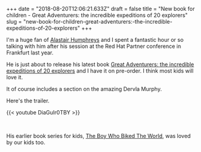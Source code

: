 +++
date = "2018-08-20T12:06:21.633Z"
draft = false
title = "New book for children - Great Adventurers: the incredible expeditions of 20 explorers"
slug = "new-book-for-children-great-adventurers:-the-incredible-expeditions-of-20-explorers"
+++

I'm a huge fan of [Alastair Humphreys](https://www.alastairhumphreys.com/great-adventurers/) and I spent a fantastic hour or so talking with him after his session at the Red Hat Partner conference in Frankfurt last year.

  

He is just about to release his latest book [Great Adventurers: the incredible expeditions of 20 explorers](https://www.amazon.co.uk/Alastair-Humphreys-Great-Adventurers/dp/1783708417) and I have it on pre-order. I think most kids will love it.

  

It of course includes a section on the amazing Dervla Murphy.

  

Here's the trailer.

{{< youtube DiaGuIr0TBY >}}
    
&nbsp;
&nbsp;

His earlier book series for kids, [The Boy Who Biked The World](https://www.amazon.co.uk/Boy-Who-Biked-World-Americas/dp/1903070872), was loved by our kids too.
